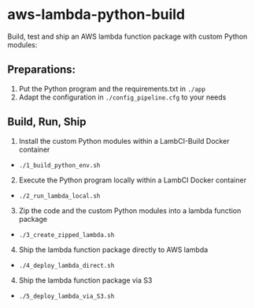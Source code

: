 # aws-lambda-python-build

Build, test and ship an AWS lambda function package with custom Python modules:

## Preparations:
1. Put the Python program and the requirements.txt in `./app`
2. Adapt the configuration in `./config_pipeline.cfg` to your needs

## Build, Run, Ship
1. Install the custom Python modules within a LambCI-Build Docker container
  - `./1_build_python_env.sh`
2. Execute the Python program locally within a LambCI Docker container
  - `./2_run_lambda_local.sh`
3. Zip the code and the custom Python modules into a lambda function package
  - `./3_create_zipped_lambda.sh`
4. Ship the lambda function package directly to AWS lambda
  - `./4_deploy_lambda_direct.sh`
4. Ship the lambda function package via S3
  - `./5_deploy_lambda_via_S3.sh`
